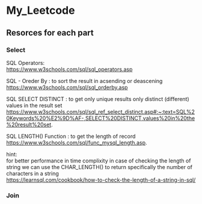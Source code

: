 # My_Leetcode

## Resorces for each part

### Select

SQL Operators:\
<https://www.w3schools.com/sql/sql_operators.asp>

SQL - Oreder By : to sort the result in acsending or deascening\
<https://www.w3schools.com/sql/sql_orderby.asp>

SQL SELECT DISTINCT : to get only unique results only distinct (different) values in the result set\
<https://www.w3schools.com/sql/sql_ref_select_distinct.asp#:~:text=SQL%20Keywords%20%E2%9D%AF-,SELECT%20DISTINCT,values%20in%20the%20result%20set>.

SQL LENGTH() Function : to get the length of record\
<https://www.w3schools.com/sql/func_mysql_length.asp>.

hint:\
for better performance in time complixity in case of checking the length of string we can use the CHAR_LENGTH() to return specifically the number of characters in a string\
<https://learnsql.com/cookbook/how-to-check-the-length-of-a-string-in-sql/>

### Join

